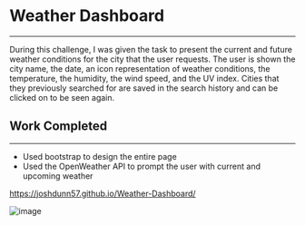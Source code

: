 # Weather Dashboard

***

During this challenge, I was given the task to present the current and future weather conditions for the city that the user requests. The user is shown the city name, the date, an icon representation of weather conditions, the temperature, the humidity, the wind speed, and the UV index. Cities that they previously searched for are saved in the search history and can be clicked on to be seen again.

## Work Completed

***

* Used bootstrap to design the entire page
* Used the OpenWeather API to prompt the user with current and upcoming weather



https://joshdunn57.github.io/Weather-Dashboard/

![image](https://user-images.githubusercontent.com/105329236/176112179-15783ac3-73d5-492e-90eb-12897942b160.png)
